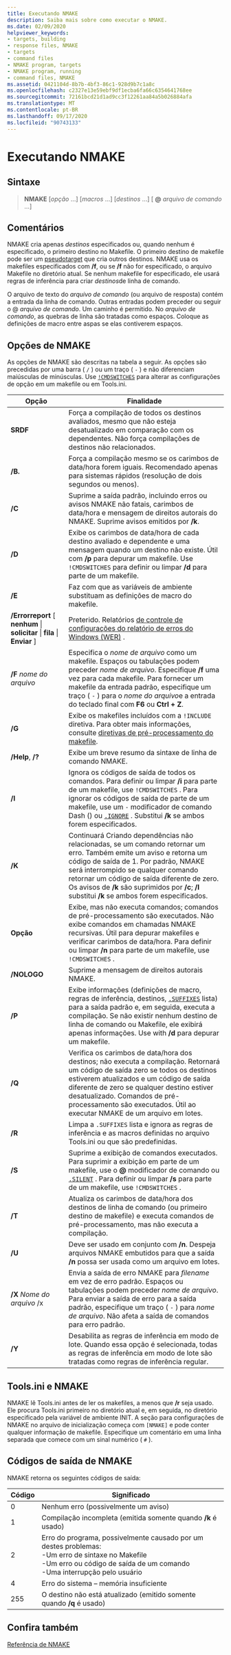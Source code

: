 ```yaml
---
title: Executando NMAKE
description: Saiba mais sobre como executar o NMAKE.
ms.date: 02/09/2020
helpviewer_keywords:
- targets, building
- response files, NMAKE
- targets
- command files
- NMAKE program, targets
- NMAKE program, running
- command files, NMAKE
ms.assetid: 0421104d-8b7b-4bf3-86c1-928d9b7c1a8c
ms.openlocfilehash: c2327e13e59ebf9df1ecba6fa66c6354641768ee
ms.sourcegitcommit: 72161bcd21d1ad9cc3f12261aa84a5b026884afa
ms.translationtype: MT
ms.contentlocale: pt-BR
ms.lasthandoff: 09/17/2020
ms.locfileid: "90743133"
---
```

# <a name="running-nmake"></a>Executando NMAKE

## <a name="syntax"></a>Sintaxe

> **NMAKE** [*opção* ...] [*macros* ...] [*destinos* ...] [ **\@** _arquivo de comando_ ...]

## <a name="remarks"></a>Comentários

NMAKE cria apenas *destinos* especificados ou, quando nenhum é especificado, o primeiro destino no Makefile. O primeiro destino de makefile pode ser um [pseudotarget](description-blocks.md#pseudotargets) que cria outros destinos. NMAKE usa os makefiles especificados com **/f**, ou se **/f** não for especificado, o arquivo Makefile no diretório atual. Se nenhum makefile for especificado, ele usará regras de inferência para criar *destinos*de linha de comando.

O arquivo de texto do *arquivo de comando* (ou arquivo de resposta) contém a entrada da linha de comando. Outras entradas podem preceder ou seguir o \@ *arquivo de comando*. Um caminho é permitido. No *arquivo de comando*, as quebras de linha são tratadas como espaços. Coloque as definições de macro entre aspas se elas contiverem espaços.

## <a name="nmake-options"></a>Opções de NMAKE

As opções de NMAKE são descritas na tabela a seguir. As opções são precedidas por uma barra ( `/` ) ou um traço ( `-` ) e não diferenciam maiúsculas de minúsculas. Use [`!CMDSWITCHES`](makefile-preprocessing-directives.md) para alterar as configurações de opção em um makefile ou em Tools.ini.

| Opção | Finalidade |
| ------------ | ------------- |
| **SRDF** | Força a compilação de todos os destinos avaliados, mesmo que não esteja desatualizado em comparação com os dependentes. Não força compilações de destinos não relacionados. |
| **/B.** | Força a compilação mesmo se os carimbos de data/hora forem iguais. Recomendado apenas para sistemas rápidos (resolução de dois segundos ou menos). |
| **/C** | Suprime a saída padrão, incluindo erros ou avisos NMAKE não fatais, carimbos de data/hora e mensagem de direitos autorais do NMAKE. Suprime avisos emitidos por **/k**. |
| **/D** | Exibe os carimbos de data/hora de cada destino avaliado e dependente e uma mensagem quando um destino não existe. Útil com **/p** para depurar um makefile. Use `!CMDSWITCHES` para definir ou limpar **/d** para parte de um makefile. |
| **/E** | Faz com que as variáveis de ambiente substituam as definições de macro do makefile. |
| **/Errorreport** [ **nenhum** &#124; **solicitar** &#124; **fila** &#124; **Enviar** ] | Preterido. Relatórios [de controle de configurações do relatório de erros do Windows (WER)](/windows/win32/wer/windows-error-reporting) . |
| **/F** *nome do arquivo* | Especifica o *nome de arquivo* como um makefile. Espaços ou tabulações podem preceder *nome de arquivo*. Especifique **/f** uma vez para cada makefile. Para fornecer um makefile da entrada padrão, especifique um traço ( `-` ) para o *nome do arquivo*e a entrada do teclado final com **F6** ou **Ctrl + Z**. |
| **/G** | Exibe os makefiles incluídos com a `!INCLUDE` diretiva. Para obter mais informações, consulte [diretivas de pré-processamento do makefile](makefile-preprocessing-directives.md). |
| **/Help**, **/?** | Exibe um breve resumo da sintaxe de linha de comando NMAKE. |
| **/I** | Ignora os códigos de saída de todos os comandos. Para definir ou limpar **/i** para parte de um makefile, use `!CMDSWITCHES` . Para ignorar os códigos de saída de parte de um makefile, use um `-` modificador de comando Dash () ou [`.IGNORE`](dot-directives.md) . Substitui **/k** se ambos forem especificados. |
| **/K** | Continuará Criando dependências não relacionadas, se um comando retornar um erro. Também emite um aviso e retorna um código de saída de 1. Por padrão, NMAKE será interrompido se qualquer comando retornar um código de saída diferente de zero. Os avisos de **/k** são suprimidos por **/c**; **/I** substitui **/k** se ambos forem especificados. |
| **Opção** | Exibe, mas não executa comandos; comandos de pré-processamento são executados. Não exibe comandos em chamadas NMAKE recursivas. Útil para depurar makefiles e verificar carimbos de data/hora. Para definir ou limpar **/n** para parte de um makefile, use `!CMDSWITCHES` . |
| **/NOLOGO** | Suprime a mensagem de direitos autorais NMAKE. |
| **/P** | Exibe informações (definições de macro, regras de inferência, destinos, [`.SUFFIXES`](dot-directives.md) lista) para a saída padrão e, em seguida, executa a compilação. Se não existir nenhum destino de linha de comando ou Makefile, ele exibirá apenas informações. Use with **/d** para depurar um makefile. |
| **/Q** | Verifica os carimbos de data/hora dos destinos; não executa a compilação. Retornará um código de saída zero se todos os destinos estiverem atualizados e um código de saída diferente de zero se qualquer destino estiver desatualizado. Comandos de pré-processamento são executados. Útil ao executar NMAKE de um arquivo em lotes. |
| **/R** | Limpa a `.SUFFIXES` lista e ignora as regras de inferência e as macros definidas no arquivo Tools.ini ou que são predefinidas. |
| **/S** | Suprime a exibição de comandos executados. Para suprimir a exibição em parte de um makefile, use o **\@** modificador de comando ou [`.SILENT`](dot-directives.md) . Para definir ou limpar **/s** para parte de um makefile, use `!CMDSWITCHES` . |
| **/T** | Atualiza os carimbos de data/hora dos destinos de linha de comando (ou primeiro destino de makefile) e executa comandos de pré-processamento, mas não executa a compilação. |
| **/U** | Deve ser usado em conjunto com **/n**. Despeja arquivos NMAKE embutidos para que a saída **/n** possa ser usada como um arquivo em lotes. |
| **/X** *Nome do arquivo* /x | Envia a saída de erro NMAKE para *filename* em vez de erro padrão. Espaços ou tabulações podem preceder *nome de arquivo*. Para enviar a saída de erro para a saída padrão, especifique um traço ( `-` ) para *nome de arquivo*. Não afeta a saída de comandos para erro padrão. |
| **/Y** | Desabilita as regras de inferência em modo de lote. Quando essa opção é selecionada, todas as regras de inferência em modo de lote são tratadas como regras de inferência regular. |

## <a name="toolsini-and-nmake"></a>Tools.ini e NMAKE

NMAKE lê Tools.ini antes de ler os makefiles, a menos que **/r** seja usado. Ele procura Tools.ini primeiro no diretório atual e, em seguida, no diretório especificado pela variável de ambiente INIT. A seção para configurações de NMAKE no arquivo de inicialização começa com `[NMAKE]` e pode conter qualquer informação de makefile. Especifique um comentário em uma linha separada que comece com um sinal numérico ( `#` ).

## <a name="exit-codes-from-nmake"></a>Códigos de saída de NMAKE

NMAKE retorna os seguintes códigos de saída:

| Código | Significado |
| ---------- | ------------- |
| 0 | Nenhum erro (possivelmente um aviso) |
| 1 | Compilação incompleta (emitida somente quando **/k** é usado) |
| 2 | Erro do programa, possivelmente causado por um destes problemas:<br /> -Um erro de sintaxe no Makefile<br /> -Um erro ou código de saída de um comando<br /> -Uma interrupção pelo usuário |
| 4 | Erro do sistema – memória insuficiente |
| 255 | O destino não está atualizado (emitido somente quando **/q** é usado) |

## <a name="see-also"></a>Confira também

[Referência de NMAKE](nmake-reference.md)
